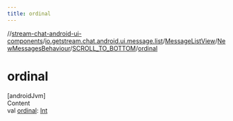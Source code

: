 ```yaml
---
title: ordinal
---
```

//[stream-chat-android-ui-components](../../../../../index.md)/[io.getstream.chat.android.ui.message.list](../../../index.md)/[MessageListView](../../index.md)/[NewMessagesBehaviour](../index.md)/[SCROLL_TO_BOTTOM](index.md)/[ordinal](ordinal.md)



# ordinal  
[androidJvm]  
Content  
val [ordinal](ordinal.md): [Int](https://kotlinlang.org/api/latest/jvm/stdlib/kotlin/-int/index.html)  



